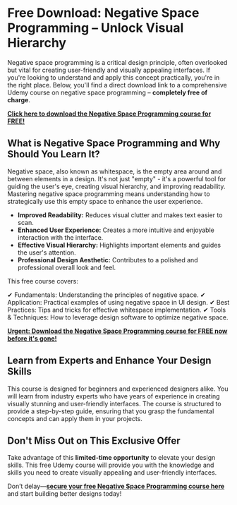 # Free Download: Negative Space Programming – Unlock Visual Hierarchy

Negative space programming is a critical design principle, often overlooked but vital for creating user-friendly and visually appealing interfaces. If you're looking to understand and apply this concept practically, you're in the right place. Below, you'll find a direct download link to a comprehensive Udemy course on negative space programming – **completely free of charge**.

[**Click here to download the Negative Space Programming course for FREE!**](https://udemywork.com/negative-space-programming)

## What is Negative Space Programming and Why Should You Learn It?

Negative space, also known as whitespace, is the empty area around and between elements in a design. It's not just "empty" - it's a powerful tool for guiding the user's eye, creating visual hierarchy, and improving readability. Mastering negative space programming means understanding how to strategically use this empty space to enhance the user experience.

*   **Improved Readability:** Reduces visual clutter and makes text easier to scan.
*   **Enhanced User Experience:** Creates a more intuitive and enjoyable interaction with the interface.
*   **Effective Visual Hierarchy:** Highlights important elements and guides the user's attention.
*   **Professional Design Aesthetic:** Contributes to a polished and professional overall look and feel.

This free course covers:

✔ Fundamentals: Understanding the principles of negative space.
✔ Application: Practical examples of using negative space in UI design.
✔ Best Practices: Tips and tricks for effective whitespace implementation.
✔ Tools & Techniques: How to leverage design software to optimize negative space.

[**Urgent: Download the Negative Space Programming course for FREE now before it's gone!**](https://udemywork.com/negative-space-programming)

## Learn from Experts and Enhance Your Design Skills

This course is designed for beginners and experienced designers alike. You will learn from industry experts who have years of experience in creating visually stunning and user-friendly interfaces. The course is structured to provide a step-by-step guide, ensuring that you grasp the fundamental concepts and can apply them in your projects.

## Don't Miss Out on This Exclusive Offer

Take advantage of this **limited-time opportunity** to elevate your design skills. This free Udemy course will provide you with the knowledge and skills you need to create visually appealing and user-friendly interfaces.

Don’t delay—**[secure your free Negative Space Programming course here](https://udemywork.com/negative-space-programming)** and start building better designs today!

